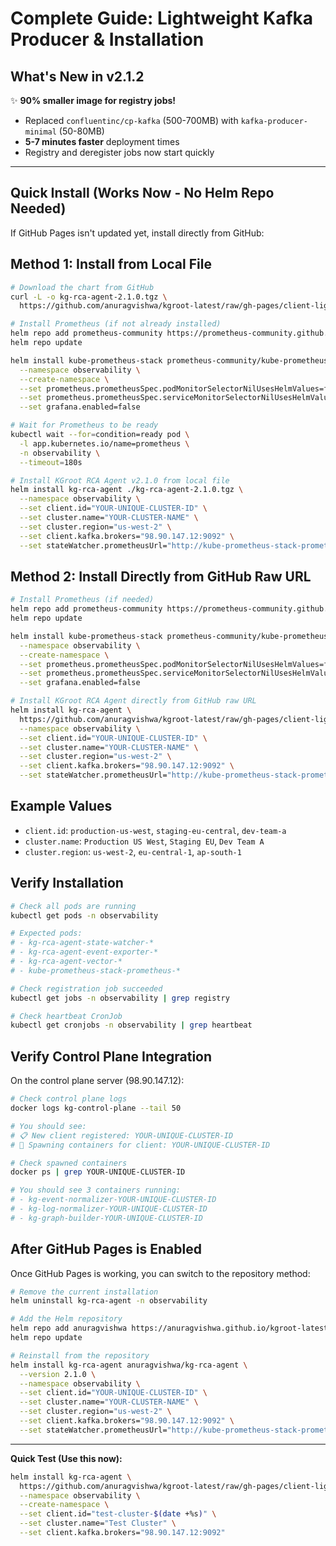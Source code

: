 # Complete Guide: Lightweight Kafka Producer & Installation

## What's New in v2.1.2

✨ **90% smaller image for registry jobs!**
- Replaced `confluentinc/cp-kafka` (500-700MB) with `kafka-producer-minimal` (50-80MB)
- **5-7 minutes faster** deployment times
- Registry and deregister jobs now start quickly

---

## Quick Install (Works Now - No Helm Repo Needed)

If GitHub Pages isn't updated yet, install directly from GitHub:

## Method 1: Install from Local File

```bash
# Download the chart from GitHub
curl -L -o kg-rca-agent-2.1.0.tgz \
  https://github.com/anuragvishwa/kgroot-latest/raw/gh-pages/client-light/kg-rca-agent-2.1.0.tgz

# Install Prometheus (if not already installed)
helm repo add prometheus-community https://prometheus-community.github.io/helm-charts
helm repo update

helm install kube-prometheus-stack prometheus-community/kube-prometheus-stack \
  --namespace observability \
  --create-namespace \
  --set prometheus.prometheusSpec.podMonitorSelectorNilUsesHelmValues=false \
  --set prometheus.prometheusSpec.serviceMonitorSelectorNilUsesHelmValues=false \
  --set grafana.enabled=false

# Wait for Prometheus to be ready
kubectl wait --for=condition=ready pod \
  -l app.kubernetes.io/name=prometheus \
  -n observability \
  --timeout=180s

# Install KGroot RCA Agent v2.1.0 from local file
helm install kg-rca-agent ./kg-rca-agent-2.1.0.tgz \
  --namespace observability \
  --set client.id="YOUR-UNIQUE-CLUSTER-ID" \
  --set cluster.name="YOUR-CLUSTER-NAME" \
  --set cluster.region="us-west-2" \
  --set client.kafka.brokers="98.90.147.12:9092" \
  --set stateWatcher.prometheusUrl="http://kube-prometheus-stack-prometheus.observability.svc:9090"
```

## Method 2: Install Directly from GitHub Raw URL

```bash
# Install Prometheus (if needed)
helm repo add prometheus-community https://prometheus-community.github.io/helm-charts
helm repo update

helm install kube-prometheus-stack prometheus-community/kube-prometheus-stack \
  --namespace observability \
  --create-namespace \
  --set prometheus.prometheusSpec.podMonitorSelectorNilUsesHelmValues=false \
  --set prometheus.prometheusSpec.serviceMonitorSelectorNilUsesHelmValues=false \
  --set grafana.enabled=false

# Install KGroot RCA Agent directly from GitHub raw URL
helm install kg-rca-agent \
  https://github.com/anuragvishwa/kgroot-latest/raw/gh-pages/client-light/kg-rca-agent-2.1.0.tgz \
  --namespace observability \
  --set client.id="YOUR-UNIQUE-CLUSTER-ID" \
  --set cluster.name="YOUR-CLUSTER-NAME" \
  --set cluster.region="us-west-2" \
  --set client.kafka.brokers="98.90.147.12:9092" \
  --set stateWatcher.prometheusUrl="http://kube-prometheus-stack-prometheus.observability.svc:9090"
```

## Example Values

- `client.id`: `production-us-west`, `staging-eu-central`, `dev-team-a`
- `cluster.name`: `Production US West`, `Staging EU`, `Dev Team A`
- `cluster.region`: `us-west-2`, `eu-central-1`, `ap-south-1`

## Verify Installation

```bash
# Check all pods are running
kubectl get pods -n observability

# Expected pods:
# - kg-rca-agent-state-watcher-*
# - kg-rca-agent-event-exporter-*
# - kg-rca-agent-vector-*
# - kube-prometheus-stack-prometheus-*

# Check registration job succeeded
kubectl get jobs -n observability | grep registry

# Check heartbeat CronJob
kubectl get cronjobs -n observability | grep heartbeat
```

## Verify Control Plane Integration

On the control plane server (98.90.147.12):

```bash
# Check control plane logs
docker logs kg-control-plane --tail 50

# You should see:
# 📋 New client registered: YOUR-UNIQUE-CLUSTER-ID
# 🚀 Spawning containers for client: YOUR-UNIQUE-CLUSTER-ID

# Check spawned containers
docker ps | grep YOUR-UNIQUE-CLUSTER-ID

# You should see 3 containers running:
# - kg-event-normalizer-YOUR-UNIQUE-CLUSTER-ID
# - kg-log-normalizer-YOUR-UNIQUE-CLUSTER-ID
# - kg-graph-builder-YOUR-UNIQUE-CLUSTER-ID
```

## After GitHub Pages is Enabled

Once GitHub Pages is working, you can switch to the repository method:

```bash
# Remove the current installation
helm uninstall kg-rca-agent -n observability

# Add the Helm repository
helm repo add anuragvishwa https://anuragvishwa.github.io/kgroot-latest/client-light/
helm repo update

# Reinstall from the repository
helm install kg-rca-agent anuragvishwa/kg-rca-agent \
  --version 2.1.0 \
  --namespace observability \
  --set client.id="YOUR-UNIQUE-CLUSTER-ID" \
  --set cluster.name="YOUR-CLUSTER-NAME" \
  --set cluster.region="us-west-2" \
  --set client.kafka.brokers="98.90.147.12:9092" \
  --set stateWatcher.prometheusUrl="http://kube-prometheus-stack-prometheus.observability.svc:9090"
```

---

**Quick Test (Use this now):**

```bash
helm install kg-rca-agent \
  https://github.com/anuragvishwa/kgroot-latest/raw/gh-pages/client-light/kg-rca-agent-2.1.0.tgz \
  --namespace observability \
  --create-namespace \
  --set client.id="test-cluster-$(date +%s)" \
  --set cluster.name="Test Cluster" \
  --set client.kafka.brokers="98.90.147.12:9092"
```
